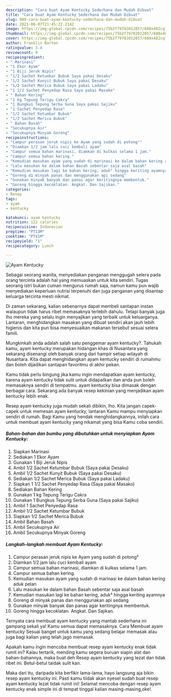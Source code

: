 ```yaml
---
description: "Cara buat Ayam Kentucky Sederhana dan Mudah Dibuat"
title: "Cara buat Ayam Kentucky Sederhana dan Mudah Dibuat"
slug: 989-cara-buat-ayam-kentucky-sederhana-dan-mudah-dibuat
date: 2021-06-07T21:45:22.214Z
image: https://img-global.cpcdn.com/recipes/75b2f79782012857/680x482cq70/ayam-kentucky-foto-resep-utama.jpg
thumbnail: https://img-global.cpcdn.com/recipes/75b2f79782012857/680x482cq70/ayam-kentucky-foto-resep-utama.jpg
cover: https://img-global.cpcdn.com/recipes/75b2f79782012857/680x482cq70/ayam-kentucky-foto-resep-utama.jpg
author: Franklin Barton
ratingvalue: 3.4
reviewcount: 9
recipeingredient:
- " Marinasi"
- "1 Ekor Ayam"
- "1 Biji Jeruk Nipis"
- "1/2 Sachet Ketumbar Bubuk Saya pakai Desaku"
- "1/2 Sachet Kunyit Bubuk Saya pakai Desaku"
- "1/2 Sachet Merica Bubuk Saya pakai Ladaku"
- "1 1/2 Sachet Penyedap Rasa Saya pakai Masako"
- " Bahan Kering"
- "1 kg Tepung Terigu Cakra"
- "1 Bungkus Tepung Serba Guna Saya pakai Sajiku"
- "1 Sachet Penyedap Rasa"
- "1/2 Sachet Ketumbar Bubuk"
- "1/2 Sachet Merica Bubuk"
- " Bahan Basah"
- "Secukupnya Air"
- "Secukupnya Minyak Goreng"
recipeinstructions:
- "Campur perasan jeruk nipis ke Ayam yang sudah di potong²"
- "Diamkan 1/2 jam lalu cuci kembali ayam"
- "Campur semua bahan marinasi, diamkan di kulkas selama 1 jam."
- "Campur semua bahan kering."
- "Kemudian masukan ayam yang sudah di marinasi ke dalam bahan kering aduk pelan"
- "Lalu masukan ke dalam bahan Basah sebentar saja asal basah"
- "Kemudian masukan lagi ke bahan kering, aduk² hingga keriting ayamnya"
- "Goreng di minyak panas dan menggunakan api sedang"
- "Gunakan minyak banyak dan panas agar keritingnya membentuk."
- "Goreng hingga kecoklatan. Angkat. Dan Sajikan."
categories:
- Resep
tags:
- ayam
- kentucky

katakunci: ayam kentucky 
nutrition: 122 calories
recipecuisine: Indonesian
preptime: "PT13M"
cooktime: "PT41M"
recipeyield: "1"
recipecategory: Lunch

---
```



![Ayam Kentucky](https://img-global.cpcdn.com/recipes/75b2f79782012857/680x482cq70/ayam-kentucky-foto-resep-utama.jpg)

Sebagai seorang wanita, menyediakan panganan menggugah selera pada orang tercinta adalah hal yang memuaskan untuk kita sendiri. Tugas seorang istri bukan cuman mengurus rumah saja, namun kamu pun wajib menyediakan keperluan nutrisi terpenuhi dan juga panganan yang disantap keluarga tercinta mesti nikmat.

Di zaman  sekarang, kalian sebenarnya dapat membeli santapan instan walaupun tidak harus ribet memasaknya terlebih dahulu. Tetapi banyak juga lho mereka yang selalu ingin menyajikan yang terbaik untuk keluarganya. Lantaran, menghidangkan masakan yang dibuat sendiri akan jauh lebih higienis dan kita pun bisa menyesuaikan makanan tersebut sesuai selera famili. 



Mungkinkah anda adalah salah satu penggemar ayam kentucky?. Tahukah kamu, ayam kentucky merupakan hidangan khas di Nusantara yang sekarang disenangi oleh banyak orang dari hampir setiap wilayah di Nusantara. Kita dapat menghidangkan ayam kentucky sendiri di rumahmu dan boleh dijadikan santapan favoritmu di akhir pekan.

Kamu tidak perlu bingung jika kamu ingin mendapatkan ayam kentucky, karena ayam kentucky tidak sulit untuk didapatkan dan anda pun boleh memasaknya sendiri di tempatmu. ayam kentucky bisa dimasak dengan berbagai cara. Sekarang ada banyak resep kekinian yang menjadikan ayam kentucky lebih enak.

Resep ayam kentucky juga mudah sekali dibikin, lho. Kita jangan capek-capek untuk memesan ayam kentucky, lantaran Kamu mampu menyiapkan sendiri di rumah. Bagi Kamu yang hendak menghidangkannya, inilah cara untuk membuat ayam kentucky yang nikamat yang bisa Kamu coba sendiri.

<!--inarticleads1-->

##### Bahan-bahan dan bumbu yang dibutuhkan untuk menyiapkan Ayam Kentucky:

1. Siapkan  Marinasi
1. Sediakan 1 Ekor Ayam
1. Gunakan 1 Biji Jeruk Nipis
1. Ambil 1/2 Sachet Ketumbar Bubuk (Saya pakai Desaku)
1. Ambil 1/2 Sachet Kunyit Bubuk (Saya pakai Desaku)
1. Sediakan 1/2 Sachet Merica Bubuk (Saya pakai Ladaku)
1. Siapkan 1 1/2 Sachet Penyedap Rasa (Saya pakai Masako)
1. Sediakan  Bahan Kering
1. Gunakan 1 kg Tepung Terigu Cakra
1. Gunakan 1 Bungkus Tepung Serba Guna (Saya pakai Sajiku)
1. Ambil 1 Sachet Penyedap Rasa
1. Ambil 1/2 Sachet Ketumbar Bubuk
1. Siapkan 1/2 Sachet Merica Bubuk
1. Ambil  Bahan Basah
1. Ambil Secukupnya Air
1. Ambil Secukupnya Minyak Goreng




<!--inarticleads2-->

##### Langkah-langkah membuat Ayam Kentucky:

1. Campur perasan jeruk nipis ke Ayam yang sudah di potong²
1. Diamkan 1/2 jam lalu cuci kembali ayam
1. Campur semua bahan marinasi, diamkan di kulkas selama 1 jam.
1. Campur semua bahan kering.
1. Kemudian masukan ayam yang sudah di marinasi ke dalam bahan kering aduk pelan
1. Lalu masukan ke dalam bahan Basah sebentar saja asal basah
1. Kemudian masukan lagi ke bahan kering, aduk² hingga keriting ayamnya
1. Goreng di minyak panas dan menggunakan api sedang
1. Gunakan minyak banyak dan panas agar keritingnya membentuk.
1. Goreng hingga kecoklatan. Angkat. Dan Sajikan.




Ternyata cara membuat ayam kentucky yang mantab sederhana ini gampang sekali ya! Kamu semua dapat memasaknya. Cara Membuat ayam kentucky Sesuai banget untuk kamu yang sedang belajar memasak atau juga bagi kalian yang telah jago memasak.

Apakah kamu ingin mencoba membuat resep ayam kentucky enak tidak rumit ini? Kalau tertarik, mending kamu segera buruan siapin alat dan bahan-bahannya, maka buat deh Resep ayam kentucky yang lezat dan tidak ribet ini. Betul-betul taidak sulit kan. 

Maka dari itu, daripada kita berfikir lama-lama, hayo langsung aja bikin resep ayam kentucky ini. Pasti kamu tiidak akan nyesel sudah buat resep ayam kentucky lezat tidak rumit ini! Selamat mencoba dengan resep ayam kentucky enak simple ini di tempat tinggal kalian masing-masing,oke!.

